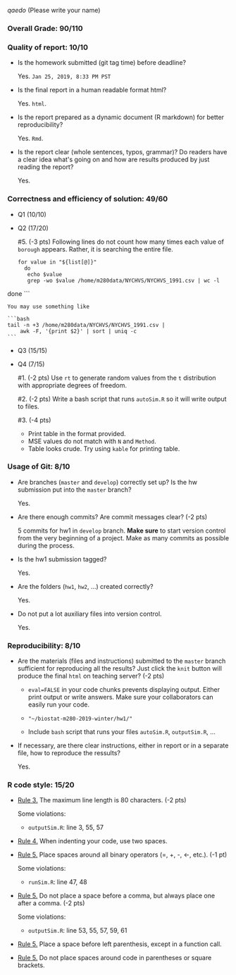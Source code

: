 *qaedo* (Please write your name)


### Overall Grade: 90/110
### Quality of report: 10/10

-   Is the homework submitted (git tag time) before deadline?  

	Yes. `Jan 25, 2019, 8:33 PM PST`       

-   Is the final report in a human readable format html? 

    Yes. `html`.

-   Is the report prepared as a dynamic document (R markdown) for better reproducibility?

    Yes. `Rmd`.

-   Is the report clear (whole sentences, typos, grammar)? Do readers have a clear idea what's going on and how are results produced by just reading the report? 

	 Yes. 

### Correctness and efficiency of solution: 49/60

-   Q1 (10/10)

-   Q2 (17/20)

	\#5. (-3 pts) Following lines do not count how many times each value of `borough` appears. Rather, it is searching the entire file. 
	
	```
	for value in "${list[@]}"
  	  do
       echo $value
       grep -wo $value /home/m280data/NYCHVS/NYCHVS_1991.csv | wc -l
   done
	```
	
	You may use something like
	
	```bash 
	tail -n +3 /home/m280data/NYCHVS/NYCHVS_1991.csv | 
		awk -F, '{print $2}' | sort | uniq -c
	```

	
-   Q3 (15/15)

	
-  Q4 (7/15)

	\#1. (-2 pts) Use `rt` to generate random values from the `t` distribution with appropriate degrees of freedom. 

	\#2. (-2 pts) Write a bash script that runs `autoSim.R` so it will write output to files. 
	
	\#3. (-4 pts) 
	-  Print table in the format provided. 
	-  MSE values do not match with `N` and `Method`.
	-	Table looks crude. Try using `kable` for printing table. 

  
 
### Usage of Git: 8/10

-   Are branches (`master` and `develop`) correctly set up? Is the hw submission put into the `master` branch? 

    Yes. 

-   Are there enough commits? Are commit messages clear? (-2 pts)

    5 commits for hw1 in `develop` branch. **Make sure** to start version control from the very beginning of a project. Make as many commits as possible during the process. 

                  
-   Is the hw1 submission tagged? 

	Yes. 

-   Are the folders (`hw1`, `hw2`, ...) created correctly? 

    Yes.
  
-   Do not put a lot auxiliary files into version control. 

	Yes. 
	
### Reproducibility: 8/10

-   Are the materials (files and instructions) submitted to the `master` branch sufficient for reproducing all the results? Just click the `knit` button will produce the final `html` on teaching server? (-2 pts)

	- `eval=FALSE` in your code chunks 
  	prevents displaying output. Either print output or write answers. 
 Make sure your collaborators can easily run your code.   	
 	- `"~/biostat-m280-2019-winter/hw1/"`

 	- Include `bash` script that runs your files `autoSim.R`, `outputSim.R`, ... 
	
-   If necessary, are there clear instructions, either in report or in a separate file, how to reproduce the ressults?

    Yes.

### R code style: 15/20

-   [Rule 3.](https://google.github.io/styleguide/Rguide.xml#linelength) The maximum line length is 80 characters.  (-2 pts) 

	Some violations:
	- `outputSim.R`: line 3, 55, 57
	
-   [Rule 4.](https://google.github.io/styleguide/Rguide.xml#indentation) When indenting your code, use two spaces.

-   [Rule 5.](https://google.github.io/styleguide/Rguide.xml#spacing) Place spaces around all binary operators (=, +, -, &lt;-, etc.).  (-1 pt)

	Some violations:
	- `runSim.R`: line 47, 48
		
-   [Rule 5.](https://google.github.io/styleguide/Rguide.xml#spacing) Do not place a space before a comma, but always place one after a comma. (-2 pts) 

	Some violations:
	- `outputSim.R`: line 53, 55, 57, 59, 61 
	
	
-   [Rule 5.](https://google.github.io/styleguide/Rguide.xml#spacing) Place a space before left parenthesis, except in a function call.

-   [Rule 5.](https://google.github.io/styleguide/Rguide.xml#spacing) Do not place spaces around code in parentheses or square brackets.
